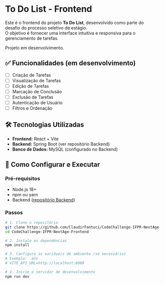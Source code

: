 # To Do List - Frontend

Este é o frontend do projeto **To Do List**, desenvolvido como parte do desafio do processo seletivo de estágio.  
O objetivo é fornecer uma interface intuitiva e responsiva para o gerenciamento de tarefas.

Projeto em desenvolvimento.

## ✅ Funcionalidades (em desenvolvimento)
- [ ] Criação de Tarefas
- [ ] Visualização de Tarefas
- [ ] Edição de Tarefas
- [ ] Marcação de Conclusão
- [ ] Exclusão de Tarefas
- [ ] Autenticação de Usuário
- [ ] Filtros e Ordenação

## 🛠 Tecnologias Utilizadas
- **Frontend:** React + Vite
- **Backend:** Spring Boot (ver repositório Backend)
- **Banco de Dados:** MySQL (configurado no Backend)

## 🚀 Como Configurar e Executar
### Pré-requisitos
- Node.js 18+
- npm ou yarn
- Backend ([repositório Backend](https://github.com/ClaudirFantuci/CodeChallenge-IFPR-NextAge-Backend))

### Passos
```bash
# 1. Clone o repositório
git clone https://github.com/ClaudirFantuci/CodeChallenge-IFPR-NextAge-Frontend.git
cd CodeChallenge-IFPR-NextAge-Frontend

# 2. Instale as dependências
npm install

# 3. Configure as variáveis de ambiente (se necessário)
# Exemplo: .env
# VITE_API_URL=http://localhost:8080

# 4. Inicie o servidor de desenvolvimento
npm run dev
